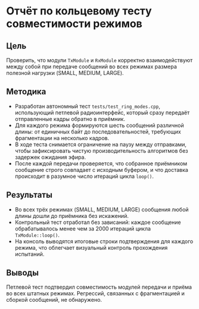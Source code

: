 # Отчёт по кольцевому тесту совместимости режимов

## Цель
Проверить, что модули `TxModule` и `RxModule` корректно взаимодействуют между собой при
передаче сообщений во всех режимах размера полезной нагрузки (SMALL, MEDIUM, LARGE).

## Методика
- Разработан автономный тест `tests/test_ring_modes.cpp`, использующий петлевой
  радиоинтерфейс, который сразу передаёт отправленные кадры обратно в приёмник.
- Для каждого режима формируются шесть сообщений различной длины: от единичных байт до
  последовательностей, требующих фрагментации на несколько кадров.
- В ходе теста снимается ограничение на паузу между отправками, чтобы зафиксировать
  чистую производительность алгоритмов без задержек ожидания эфира.
- После каждой передачи проверяется, что собранное приёмником сообщение строго совпадает
  с исходным буфером, и что доставка происходит в разумное число итераций цикла `loop()`.

## Результаты
- Во всех трёх режимах (SMALL, MEDIUM, LARGE) сообщения любой длины дошли до приёмника
  без искажений.
- Контрольный тест отработал без зависаний: каждое сообщение обрабатывалось менее чем за
  2000 итераций цикла `TxModule::loop()`.
- На консоль выводятся итоговые строки подтверждения для каждого режима, что облегчает
  визуальный контроль прохождения испытаний.

## Выводы
Петлевой тест подтвердил совместимость модулей передачи и приёма во всех штатных режимах.
Регрессий, связанных с фрагментацией и сборкой сообщений, не обнаружено.
